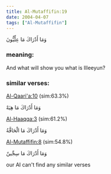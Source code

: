 ```yaml
---
title: Al-Mutaffifin:19
date: 2004-04-07
tags: ["Al-Mutaffifin"]
---
```

وَمَا أَدْرَاكَ مَا عِلِّيُّونَ
### meaning: 
And what will show you what is Illeeyun?
### similar verses: 

[Al-Qaari'a:10](/101/10) (sim:63.3%)

وَمَا أَدْرَاكَ مَا هِيَهْ

[Al-Haaqqa:3](/69/3) (sim:61.2%)

وَمَا أَدْرَاكَ مَا الْحَاقَّةُ

[Al-Mutaffifin:8](/83/8) (sim:54.8%)

وَمَا أَدْرَاكَ مَا سِجِّينٌ

our AI can't find any similar verses

